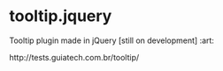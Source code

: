 tooltip.jquery
==============

<p>Tooltip plugin made in jQuery [still on development] :art:</p>
http://tests.guiatech.com.br/tooltip/
